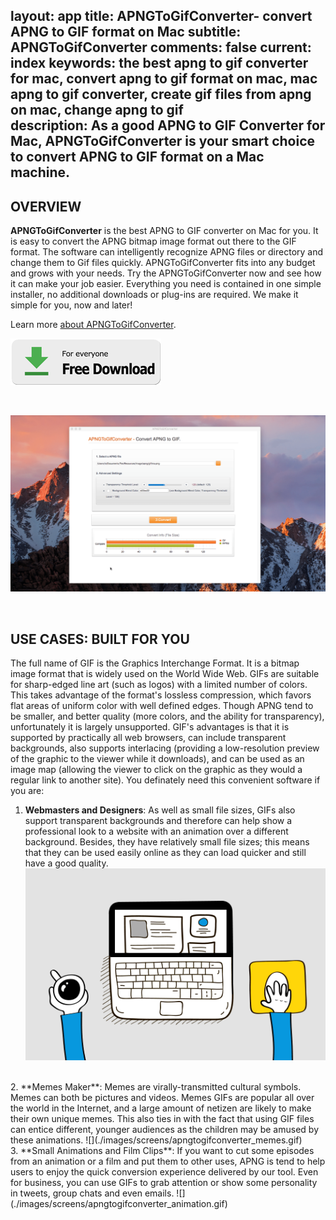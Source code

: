layout: app
title: APNGToGifConverter- convert APNG to GIF format on Mac 
subtitle: APNGToGifConverter
comments: false
current: index
keywords: the best apng to gif converter for mac, convert apng to gif format on mac, mac apng to gif converter, create gif files from apng on mac, change apng to gif  
description: As a good APNG to GIF Converter for Mac, APNGToGifConverter is your smart choice to convert APNG to GIF format on a Mac machine. 
---


## OVERVIEW


**APNGToGifConverter** is the best APNG to GIF converter on Mac for you. It is easy to convert the APNG bitmap image format out there to the GIF format. The software can intelligently recognize APNG files or directory and change them to Gif files quickly. APNGToGifConverter fits into any budget and grows with your needs. Try the APNGToGifConverter now and see how it can make your job easier. Everything you need is contained in one simple installer, no additional downloads or plug-ins are required. We make it simple for you, now and later!

Learn more [about APNGToGifConverter](./features.html).

[![](../../../asset/images/free-download.png)](./download.html)

<br>

![](./images/screens/apngtogifconverter_interview_1440x900.gif)

<br>

## USE CASES: BUILT FOR YOU
 The full name of GIF is the Graphics Interchange Format. It is a bitmap image format that is widely used on the World Wide Web. GIFs are suitable for sharp-edged line art (such as logos) with a limited number of colors. This takes advantage of the format's lossless compression, which favors flat areas of uniform color with well defined edges. Though APNG tend to be smaller, and better quality (more colors, and the ability for transparency), unfortunately it is largely unsupported. GIF's advantages is that it is supported by practically all web browsers, can include transparent backgrounds, also supports interlacing (providing a low-resolution preview of the graphic to the viewer while it downloads), and can be used as an image map (allowing the viewer to click on the graphic as they would a regular link to another site). You definately need this convenient software if you are:


1. **Webmasters and Designers**: As well as small file sizes, GIFs also support transparent backgrounds and therefore can help show a professional look to a website with an animation over a different background. Besides, they have relatively small file sizes; this means that they can be used easily online as they can load quicker and still have a good quality.
![](./images/screens/apngtogifconverter_web.gif)
<br>
2. **Memes Maker**: Memes are virally-transmitted cultural symbols. Memes can both be pictures and videos. Memes GIFs are popular all over the world in the Internet, and a large amount of netizen are likely to make their own unique memes. This also ties in with the fact that using GIF files can entice different, younger audiences as the children may be amused by these animations.
![](./images/screens/apngtogifconverter_memes.gif)
<br>
 3. **Small Animations and Film Clips**: If you want to cut some episodes from an animation or a film and put them to other uses, APNG is tend to help users to enjoy the quick conversion experience delivered by our tool. Even for business, you can use GIFs to grab attention or show some personality in tweets, group chats and even emails. 
![](./images/screens/apngtogifconverter_animation.gif)